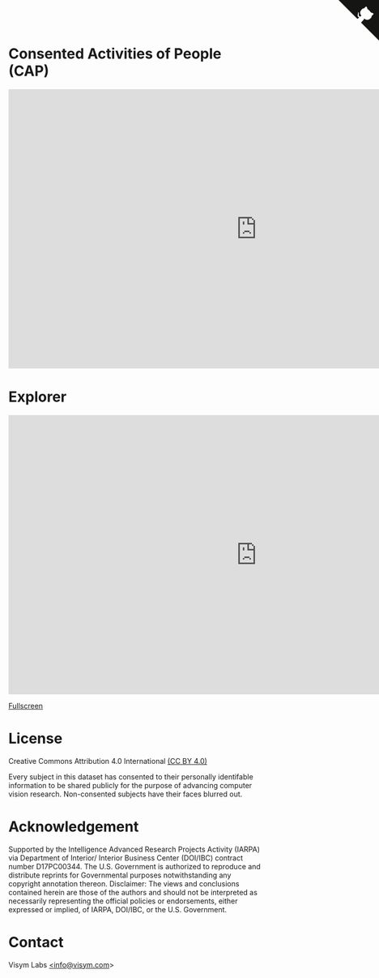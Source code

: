 <a href="https://github.com/visym/collector" class="github-corner" aria-label="View source on GitHub"><svg width="80" height="80" viewBox="0 0 250 250" style="fill:#151513; color:#fff; position: absolute; top: 0; border: 0; right: 0;" aria-hidden="true"><path d="M0,0 L115,115 L130,115 L142,142 L250,250 L250,0 Z"></path><path d="M128.3,109.0 C113.8,99.7 119.0,89.6 119.0,89.6 C122.0,82.7 120.5,78.6 120.5,78.6 C119.2,72.0 123.4,76.3 123.4,76.3 C127.3,80.9 125.5,87.3 125.5,87.3 C122.9,97.6 130.6,101.9 134.4,103.2" fill="currentColor" style="transform-origin: 130px 106px;" class="octo-arm"></path><path d="M115.0,115.0 C114.9,115.1 118.7,116.5 119.8,115.4 L133.7,101.6 C136.9,99.2 139.9,98.4 142.2,98.6 C133.8,88.0 127.5,74.4 143.8,58.0 C148.5,53.4 154.0,51.2 159.7,51.0 C160.3,49.4 163.2,43.6 171.4,40.1 C171.4,40.1 176.1,42.5 178.8,56.2 C183.1,58.6 187.2,61.8 190.9,65.4 C194.5,69.0 197.7,73.2 200.1,77.6 C213.8,80.2 216.3,84.9 216.3,84.9 C212.7,93.1 206.9,96.0 205.4,96.6 C205.1,102.4 203.0,107.8 198.3,112.5 C181.9,128.9 168.3,122.5 157.7,114.1 C157.9,116.9 156.7,120.9 152.7,124.9 L141.0,136.5 C139.8,137.7 141.6,141.9 141.8,141.8 Z" fill="currentColor" class="octo-body"></path></svg></a>

# Consented Activities of People (CAP)

<iframe width="980" height="551" src="https://www.youtube.com/embed/iKYtyZYEuP8" title="Visym Collector: Ethical Datasets for Visual AI" frameborder="0" allow="accelerometer; autoplay; clipboard-write; encrypted-media; gyroscope; picture-in-picture" allowfullscreen></iframe>



# Explorer

<iframe src="https://rawcdn.githack.com/visym/collector/262716860d435763815d468dd462e8b9136b7c49/docs/cap/cap_hoverpixel_06NOV21.html?min=1" style="width: 980px; height: 551px; border: 0px; style="-webkit-transform:scale(0.5);-moz-transform-scale(0.5);"></iframe>

[Fullscreen](https://rawcdn.githack.com/visym/collector/262716860d435763815d468dd462e8b9136b7c49/docs/cap/cap_hoverpixel_06NOV21.html?min=1)

# License

Creative Commons Attribution 4.0 International [(CC BY 4.0)](https://creativecommons.org/licenses/by/4.0/)

Every subject in this dataset has consented to their personally identifable information to be shared publicly for the purpose of advancing computer vision research.  Non-consented subjects have their faces blurred out.  

# Acknowledgement

Supported by the Intelligence Advanced Research Projects Activity (IARPA) via Department of Interior/ Interior Business Center (DOI/IBC) contract number D17PC00344. The U.S. Government is authorized to reproduce and distribute reprints for Governmental purposes notwithstanding any copyright annotation thereon. Disclaimer: The views and conclusions contained herein are those of the authors and should not be interpreted as necessarily representing the official policies or endorsements, either expressed or implied, of IARPA, DOI/IBC, or the U.S. Government.

# Contact

Visym Labs <a href="mailto:info@visym.com">&lt;info@visym.com&gt;</a>

